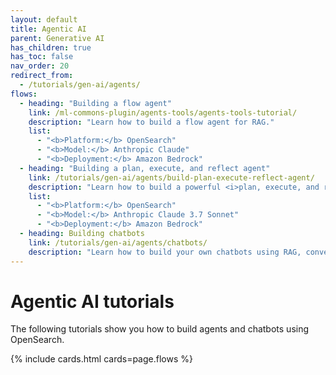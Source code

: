```yaml
---
layout: default
title: Agentic AI
parent: Generative AI
has_children: true
has_toc: false
nav_order: 20
redirect_from:
  - /tutorials/gen-ai/agents/
flows:
  - heading: "Building a flow agent"
    link: /ml-commons-plugin/agents-tools/agents-tools-tutorial/
    description: "Learn how to build a flow agent for RAG."
    list: 
      - "<b>Platform:</b> OpenSearch"
      - "<b>Model:</b> Anthropic Claude"  
      - "<b>Deployment:</b> Amazon Bedrock"  
  - heading: "Building a plan, execute, and reflect agent"
    link: /tutorials/gen-ai/agents/build-plan-execute-reflect-agent/
    description: "Learn how to build a powerful <i>plan, execute, and reflect</i> agent for solving complex problems."
    list: 
      - "<b>Platform:</b> OpenSearch"
      - "<b>Model:</b> Anthropic Claude 3.7 Sonnet"  
      - "<b>Deployment:</b> Amazon Bedrock"  
  - heading: Building chatbots
    link: /tutorials/gen-ai/agents/chatbots/
    description: "Learn how to build your own chatbots using RAG, conversational flow agents, and more."   
---
```


# Agentic AI tutorials

The following tutorials show you how to build agents and chatbots using OpenSearch.

{% include cards.html cards=page.flows %}